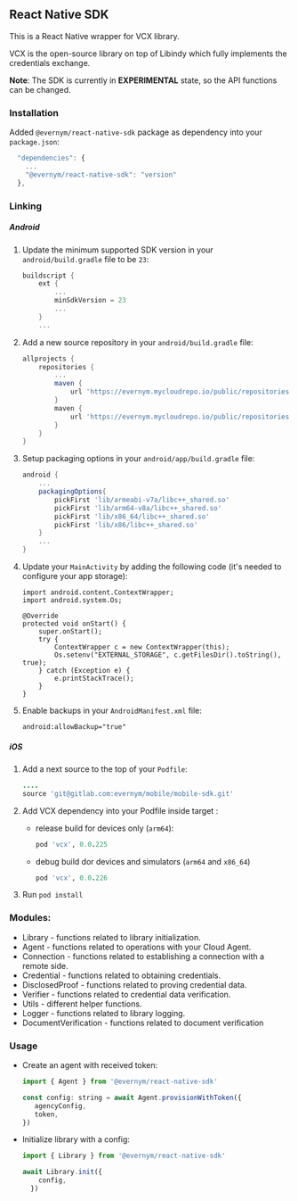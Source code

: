 ## React Native SDK

This is a React Native wrapper for VCX library.

VCX is the open-source library on top of Libindy which fully implements the credentials exchange.

**Note**: The SDK is currently in **EXPERIMENTAL** state, so the API functions can be changed.

### Installation

Added `@evernym/react-native-sdk` package as dependency into your `package.json`:
```javascript
  "dependencies": {
    ...
    "@evernym/react-native-sdk": "version"
  },
```

### Linking

##### Android

1. Update the minimum supported SDK version in your `android/build.gradle` file to be `23`:
    ```groovy
    buildscript {
        ext {
            ...
            minSdkVersion = 23
            ...
        }
        ...
    ```

1. Add a new source repository in your `android/build.gradle` file:
    ```groovy
    allprojects {
        repositories {
            ...
            maven {
                url 'https://evernym.mycloudrepo.io/public/repositories/libvcx-android'
            }
            maven {
                url 'https://evernym.mycloudrepo.io/public/repositories/evernym'
            }
        }
    }

1. Setup packaging options in your `android/app/build.gradle` file:
   ```groovy
   android {
       ...
       packagingOptions{
           pickFirst 'lib/armeabi-v7a/libc++_shared.so'
           pickFirst 'lib/arm64-v8a/libc++_shared.so'
           pickFirst 'lib/x86_64/libc++_shared.so'
           pickFirst 'lib/x86/libc++_shared.so'
       }
       ...
   }
   ```

1. Update your `MainActivity` by adding the following code (it's needed to configure your app storage):
    ```
    import android.content.ContextWrapper;
    import android.system.Os;
    ```
    ```
    @Override
    protected void onStart() {
        super.onStart();
        try {
            ContextWrapper c = new ContextWrapper(this);
            Os.setenv("EXTERNAL_STORAGE", c.getFilesDir().toString(), true);
        } catch (Exception e) {
            e.printStackTrace();
        }
    }
   ```

1. Enable backups in your `AndroidManifest.xml` file:
    ```
    android:allowBackup="true"
    ```

##### iOS

1. Add a next source to the top of your `Podfile`:

    ```ruby
    ....
    source 'git@gitlab.com:evernym/mobile/mobile-sdk.git'
    ```

1. Add VCX dependency into your Podfile inside target <ProjectName>:
    * release build for devices only (`arm64`):
        ```ruby
        pod 'vcx', 0.0.225
        ```
    * debug build dor devices and simulators (`arm64` and `x86_64`)
        ```ruby
        pod 'vcx', 0.0.226
        ```

1. Run `pod install`

### Modules:
* Library - functions related to library initialization.
* Agent - functions related to operations with your Cloud Agent.
* Connection - functions related to establishing a connection with a remote side.
* Credential - functions related to obtaining credentials. 
* DisclosedProof - functions related to proving credential data.
* Verifier - functions related to credential data verification.
* Utils - different helper functions.
* Logger - functions related to library logging.
* DocumentVerification - functions related to document verification

### Usage

* Create an agent with received token: 
    ```javascript
    import { Agent } from '@evernym/react-native-sdk'
    
    const config: string = await Agent.provisionWithToken({
       agencyConfig,
       token,
    })
    ```

* Initialize library with a config:
    ```javascript
    import { Library } from '@evernym/react-native-sdk'
    
    await Library.init({
        config,
      })
    ```

